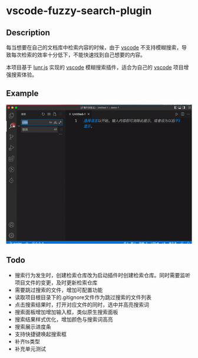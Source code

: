 # vscode-fuzzy-search-plugin

## Description

每当想要在自己的文档库中检索内容的时候，由于 [vscode](https://github.com/microsoft/vscode) 不支持模糊搜索，导致每次检索的效率十分低下，不能快速找到自己想要的内容。

本项目基于 [lunr.js](https://lunrjs.com/) 实现的 [vscode](https://github.com/microsoft/vscode) 模糊搜索插件，适合为自己的 [vscode](https://github.com/microsoft/vscode) 项目增强搜索体验。

## Example

![demo](./doc/demo.gif)

## Todo

* 搜索行为发生时，创建检索仓库改为启动插件时创建检索仓库。同时需要监听项目文件的变更，及时更新检索仓库
* 需要跳过搜索的文件，增加可配置功能
* 读取项目根目录下的.gitignore文件作为跳过搜索的文件列表
* 点击搜索结果时，打开对应文件的同时，选中并高亮搜索词
* 搜索面板增加增加输入框，类似原生搜索面板
* 搜索结果样式优化，增加颜色与搜索词高亮
* 搜索展示进度条
* 支持快捷键唤起搜索框
* 补齐ts类型
* 补充单元测试

